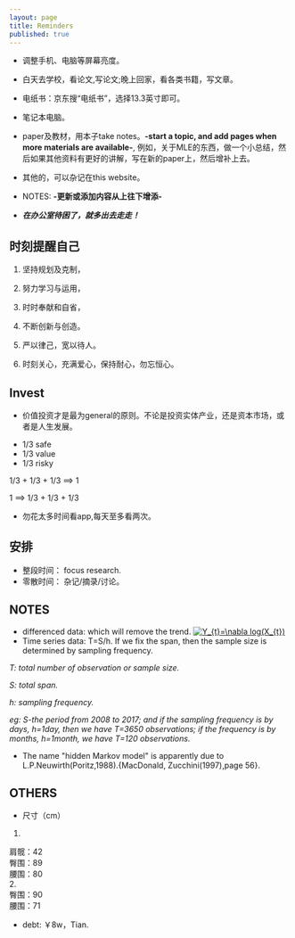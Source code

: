 ```yaml
---
layout: page
title: Reminders
published: true
---
```

- 调整手机、电脑等屏幕亮度。  
- 白天去学校，看论文,写论文;晚上回家，看各类书籍，写文章。  
- 电纸书：京东搜“电纸书”，选择13.3英寸即可。
- 笔记本电脑。  
- paper及教材，用本子take notes。**-start a topic, and add pages when more materials are available-**, 例如，关于MLE的东西，做一个小总结，然后如果其他资料有更好的讲解，写在新的paper上，然后增补上去。
- 其他的，可以杂记在this website。
- NOTES: **-更新或添加内容从上往下增添-**

- ***在办公室待困了，就多出去走走！***  

## 时刻提醒自己

1. 坚持规划及克制，  

2. 努力学习与运用，  

3. 时时奉献和自省，  

4. 不断创新与创造。

5. 严以律己，宽以待人。

6. 时刻关心，充满爱心，保持耐心，勿忘恒心。

## Invest
- 价值投资才是最为general的原则。不论是投资实体产业，还是资本市场，或者是人生发展。

* 1/3 safe
* 1/3 value
* 1/3 risky

1/3 + 1/3 + 1/3 ==> 1

1 ==> 1/3 + 1/3 + 1/3

- 勿花太多时间看app,每天至多看两次。

## 安排
- 整段时间： focus research.
- 零散时间： 杂记/摘录/讨论。

## NOTES
- differenced data: which will remove the trend. <a href="https://www.codecogs.com/eqnedit.php?latex=Y_{t}=\nabla&space;log(X_{t})" target="_blank"><img src="https://latex.codecogs.com/gif.latex?Y_{t}=\nabla&space;log(X_{t})" title="Y_{t}=\nabla log(X_{t})" /></a>
- Time series data: T=S/h. If we fix the span, then the sample size is determined by sampling frequency.

*T: total number of observation or sample size.*

*S: total span.*

*h: sampling frequency.*

*eg: S-the period from 2008 to 2017; and if the sampling frequency is by days, h=1day, then we have T=3650 observations; if the frequency is by months, h=1month, we have T=120 observations.*

- The name "hidden Markov model" is apparently due to L.P.Neuwirth(Poritz,1988).{MacDonald, Zucchini(1997),page 56}.

## OTHERS
- 尺寸（cm）  
1.  
肩髋：42  
臀围：89  
腰围：80  
2.  
臀围：90  
腰围：71  

- debt: ￥8w，Tian.
